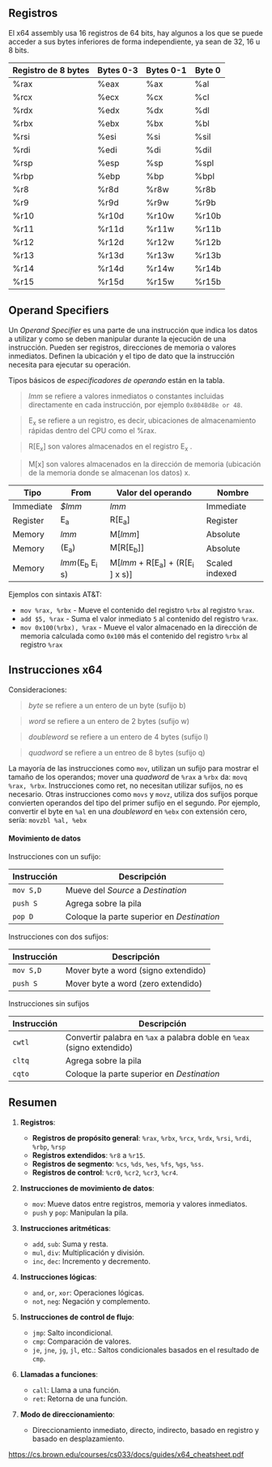 ## Registros
El x64 assembly usa 16 registros de 64 bits, hay algunos a los que se puede acceder a sus bytes inferiores de forma independiente, ya sean de 32, 16 u 8 bits.

| Registro de 8 bytes | Bytes 0-3 | Bytes 0-1 | Byte 0 |
| ------------------- | --------- | --------- | ------ |
| %rax                | %eax      | %ax       | %al    |
| %rcx                | %ecx      | %cx       | %cl    |
| %rdx                | %edx      | %dx       | %dl    |
| %rbx                | %ebx      | %bx       | %bl    |
| %rsi                | %esi      | %si       | %sil   |
| %rdi                | %edi      | %di       | %dil   |
| %rsp                | %esp      | %sp       | %spl   |
| %rbp                | %ebp      | %bp       | %bpl   |
| %r8                 | %r8d      | %r8w      | %r8b   |
| %r9                 | %r9d      | %r9w      | %r9b   |
| %r10                | %r10d     | %r10w     | %r10b  |
| %r11                | %r11d     | %r11w     | %r11b  |
| %r12                | %r12d     | %r12w     | %r12b  |
| %r13                | %r13d     | %r13w     | %r13b  |
| %r14                | %r14d     | %r14w     | %r14b  |
| %r15                | %r15d     | %r15w     | %r15b  |

## Operand Specifiers
Un _Operand Specifier_ es una parte de una instrucción que indica los datos a utilizar y como se deben manipular durante la ejecución de una instrucción. Pueden ser registros, direcciones de memoria o valores inmediatos. 
Definen la ubicación y el tipo de dato que la instrucción necesita para ejecutar su operación.

Tipos básicos de _especificadores de operando_ están en la tabla.

> _lmm_ se refiere a valores inmediatos o constantes incluidas directamente en cada instrucción, por ejemplo `0x8048d8e or 48`.

> E<sub>x</sub> se refiere a un registro, es decir, ubicaciones de almacenamiento rápidas dentro del CPU como el %rax.

> R\[E<sub>x</sub>] son valores almacenados en el registro E<sub>x</sub> .

> M\[x] son valores almacenados en la dirección de memoria (ubicación de la memoria donde se almacenan los datos) x.

| Tipo      | From                                 | Valor del operando                                       | Nombre         |
| --------- | ------------------------------------ | -------------------------------------------------------- | -------------- |
| Immediate | _$lmm_                               | _lmm_                                                    | Immediate      |
| Register  | E<sub>a</sub>                        | R\[E<sub>a</sub>]                                        | Register       |
| Memory    | _lmm_                                | M\[_lmm_]                                                | Absolute       |
| Memory    | (E<sub>a</sub>)                      | M\[R\[E<sub>b</sub>]]                                    | Absolute       |
| Memory    | _lmm_(E<sub>b</sub> E<sub>i</sub> s) | M\[_lmm_ + R\[E<sub>a</sub>] + (R\[E<sub>i</sub> ] x s)] | Scaled indexed |

Ejemplos con sintaxis AT&T:

- `mov %rax, %rbx` - Mueve el contenido del registro `%rbx` al registro `%rax`.
- `add $5, %rax` - Suma el valor inmediato `5` al contenido del registro `%rax`.
- `mov 0x100(%rbx), %rax` - Mueve el valor almacenado en la dirección de memoria calculada como `0x100` más el contenido del registro `%rbx` al registro `%rax`

## Instrucciones x64
Consideraciones:
>_byte_ se refiere a un entero de un byte (sufijo b)

>_word_ se refiere a un entero de 2 bytes (sufijo w)

>_doubleword_ se refiere a un entero de 4 bytes (sufijo l)

>_quadword_ se refiere a un entreo de 8 bytes (sufijo q)

La mayoría de las instrucciones como `mov`, utilizan un sufijo para mostrar el tamaño de los operandos; mover una _quadword_ de `%rax` a `%rbx` da:
`movq %rax, %rbx`.
Instrucciones como ret, no necesitan utilizar sufijos, no es necesario.
Otras instrucciones como `movs` y `movz`, utiliza dos sufijos porque convierten operandos del tipo del primer sufijo en el segundo. Por ejemplo, convertir el byte en `%al` en una _doubleword_ en `%ebx` con extensión cero, sería:
`movzbl %al, %ebx`

#### Movimiento de datos

Instrucciones con un sufijo:

| Instrucción | Descripción                                |
| ----------- | ------------------------------------------ |
| `mov S,D`   | Mueve del _Source_ a _Destination_         |
| `push S`    | Agrega sobre la pila                       |
| `pop D`     | Coloque la parte superior en _Destination_ |

Instrucciones con dos sufijos:

| Instrucción | Descripción                         |
| ----------- | ----------------------------------- |
| `mov S,D`   | Mover byte a word (signo extendido) |
| `push S`    | Mover byte a word (zero extendido)  |

Instrucciones sin sufijos

| Instrucción | Descripción                                                            |
| ----------- | ---------------------------------------------------------------------- |
| `cwtl`      | Convertir palabra en `%ax` a palabra doble en `%eax` (signo extendido) |
| `cltq`      | Agrega sobre la pila                                                   |
| `cqto`      | Coloque la parte superior en _Destination_                             |
## Resumen 

1. **Registros**:
   - **Registros de propósito general**: `%rax`, `%rbx`, `%rcx`, `%rdx`, `%rsi`, `%rdi`, `%rbp`, `%rsp`
   - **Registros extendidos**: `%r8` a `%r15`.
   - **Registros de segmento**: `%cs`, `%ds`, `%es`, `%fs`, `%gs`, `%ss`.
   - **Registros de control**: `%cr0`, `%cr2`, `%cr3`, `%cr4`.

2. **Instrucciones de movimiento de datos**:
   - `mov`: Mueve datos entre registros, memoria y valores inmediatos.
   - `push` y `pop`: Manipulan la pila.

1. **Instrucciones aritméticas**:
   - `add`, `sub`: Suma y resta.
   - `mul`, `div`: Multiplicación y división.
   - `inc`, `dec`: Incremento y decremento.

1. **Instrucciones lógicas**:
   - `and`, `or`, `xor`: Operaciones lógicas.
   - `not`, `neg`: Negación y complemento.

5. **Instrucciones de control de flujo**:
   - `jmp`: Salto incondicional.
   - `cmp`: Comparación de valores.
   - `je`, `jne`, `jg`, `jl`, etc.: Saltos condicionales basados en el resultado de `cmp`.

6. **Llamadas a funciones**:
   - `call`: Llama a una función.
   - `ret`: Retorna de una función.

7. **Modo de direccionamiento**:
   - Direccionamiento inmediato, directo, indirecto, basado en registro y basado en desplazamiento.


https://cs.brown.edu/courses/cs033/docs/guides/x64_cheatsheet.pdf

